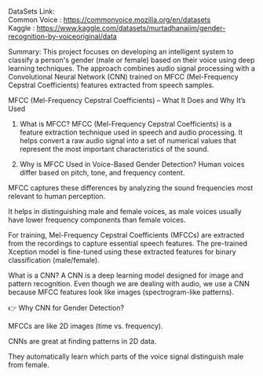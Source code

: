 DataSets Link:                                
Common Voice : https://commonvoice.mozilla.org/en/datasets               
Kaggle : https://www.kaggle.com/datasets/murtadhanajim/gender-recognition-by-voiceoriginal/data

Summary:
This project focuses on developing an intelligent system to classify a person's gender (male or female) based on their voice using deep learning techniques. The approach combines audio signal processing with a Convolutional Neural Network (CNN) trained on MFCC (Mel-Frequency Cepstral Coefficients) features extracted from speech samples.

MFCC (Mel-Frequency Cepstral Coefficients) – What It Does and Why It’s Used
1. What is MFCC?
MFCC (Mel-Frequency Cepstral Coefficients) is a feature extraction technique used in speech and audio processing. It helps convert a raw audio signal into a set of numerical values that represent the most important characteristics of the sound.

2. Why is MFCC Used in Voice-Based Gender Detection?
Human voices differ based on pitch, tone, and frequency content.

MFCC captures these differences by analyzing the sound frequencies most relevant to human perception.

It helps in distinguishing male and female voices, as male voices usually have lower frequency components than female voices.


For training, Mel-Frequency Cepstral Coefficients (MFCCs) are extracted from the recordings to capture essential speech features. The pre-trained Xception model is fine-tuned using these extracted features for binary classification (male/female).

 What is a CNN?
A CNN is a deep learning model designed for image and pattern recognition. Even though we are dealing with audio, we use a CNN because MFCC features look like images (spectrogram-like patterns).

👉 Why CNN for Gender Detection?

MFCCs are like 2D images (time vs. frequency).

CNNs are great at finding patterns in 2D data.

They automatically learn which parts of the voice signal distinguish male from female.

